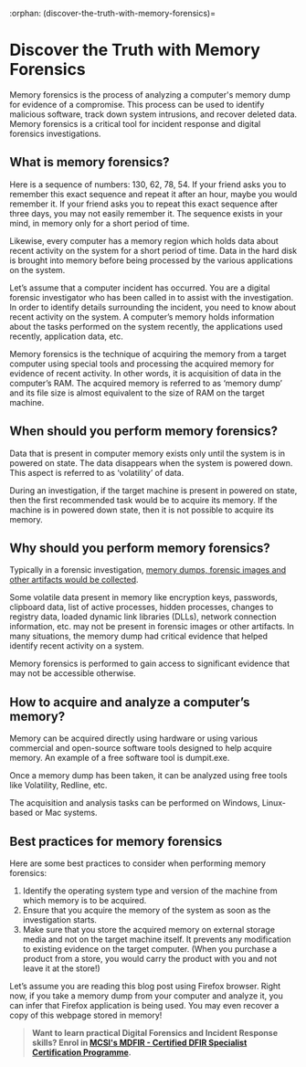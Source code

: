 :orphan:
(discover-the-truth-with-memory-forensics)=

# Discover the Truth with Memory Forensics

Memory forensics is the process of analyzing a computer's memory dump for evidence of a compromise. This process can be used to identify malicious software, track down system intrusions, and recover deleted data. Memory forensics is a critical tool for incident response and digital forensics investigations.

## What is memory forensics?

Here is a sequence of numbers: 130, 62, 78, 54. If your friend asks you to remember this exact sequence and repeat it after an hour, maybe you would remember it. If your friend asks you to repeat this exact sequence after three days, you may not easily remember it. The sequence exists in your mind, in memory only for a short period of time.

Likewise, every computer has a memory region which holds data about recent activity on the system for a short period of time. Data in the hard disk is brought into memory before being processed by the various applications on the system.

Let’s assume that a computer incident has occurred. You are a digital forensic investigator who has been called in to assist with the investigation. In order to identify details surrounding the incident, you need to know about recent activity on the system. A computer’s memory holds information about the tasks performed on the system recently, the applications used recently, application data, etc.

Memory forensics is the technique of acquiring the memory from a target computer using special tools and processing the acquired memory for evidence of recent activity. In other words, it is acquisition of data in the computer’s RAM. The acquired memory is referred to as ‘memory dump’ and its file size is almost equivalent to the size of RAM on the target machine.

## When should you perform memory forensics?

Data that is present in computer memory exists only until the system is in powered on state. The data disappears when the system is powered down. This aspect is referred to as ‘volatility’ of data.

During an investigation, if the target machine is present in powered on state, then the first recommended task would be to acquire its memory. If the machine is in powered down state, then it is not possible to acquire its memory.

## Why should you perform memory forensics?

Typically in a forensic investigation, [memory dumps, forensic images and other artifacts would be collected](get-the-evidence-you-need-with-forensic-images).

Some volatile data present in memory like encryption keys, passwords, clipboard data, list of active processes, hidden processes, changes to registry data, loaded dynamic link libraries (DLLs), network connection information, etc. may not be present in forensic images or other artifacts. In many situations, the memory dump had critical evidence that helped identify recent activity on a system.

Memory forensics is performed to gain access to significant evidence that may not be accessible otherwise.

## How to acquire and analyze a computer’s memory?

Memory can be acquired directly using hardware or using various commercial and open-source software tools designed to help acquire memory. An example of a free software tool is dumpit.exe.

Once a memory dump has been taken, it can be analyzed using free tools like Volatility, Redline, etc.

The acquisition and analysis tasks can be performed on Windows, Linux-based or Mac systems.

## Best practices for memory forensics

Here are some best practices to consider when performing memory forensics:

1. Identify the operating system type and version of the machine from which memory is to be acquired.
2. Ensure that you acquire the memory of the system as soon as the investigation starts.
3. Make sure that you store the acquired memory on external storage media and not on the target machine itself. It prevents any modification to existing evidence on the target computer. (When you purchase a product from a store, you would carry the product with you and not leave it at the store!)

Let’s assume you are reading this blog post using Firefox browser. Right now, if you take a memory dump from your computer and analyze it, you can infer that Firefox application is being used. You may even recover a copy of this webpage stored in memory!

> **Want to learn practical Digital Forensics and Incident Response skills? Enrol in [MCSI's MDFIR - Certified DFIR Specialist Certification Programme](https://www.mosse-institute.com/certifications/mdfir-certified-dfir-specialist.html).**
